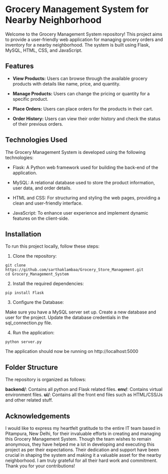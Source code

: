 # Grocery Management System for Nearby Neighborhood

Welcome to the Grocery Management System repository! This project aims to provide a user-friendly web application for managing grocery orders and inventory for a nearby neighborhood. The system is built using Flask, MySQL, HTML, CSS, and JavaScript.

## Features

- **View Products:** Users can browse through the available grocery products with details like name, price, and quantity.

- **Manage Products:** Users can change the pricing or quantity for a specific product.

- **Place Orders:** Users can place orders for the products in their cart.

- **Order History:** Users can view their order history and check the status of their previous orders.

## Technologies Used

The Grocery Management System is developed using the following technologies:

- Flask: A Python web framework used for building the back-end of the application.

- MySQL: A relational database used to store the product information, user data, and order details.

- HTML and CSS: For structuring and styling the web pages, providing a clean and user-friendly interface.

- JavaScript: To enhance user experience and implement dynamic features on the client-side.

## Installation

To run this project locally, follow these steps:

1. Clone the repository:

```
git clone https://github.com/sarthaklambaa/Grocery_Store_Management.git
cd Grocery_Management_System
```

2. Install the required dependencies:
```
pip install Flask
```

3. Configure the Database:

Make sure you have a MySQL server set up.
Create a new database and user for the project.
Update the database credentials in the sql_connection.py file.

4. Run the application:

```
python server.py
```

The application should now be running on http://localhost:5000


## Folder Structure
The repository is organized as follows:

**backend/**: Contains all python and Flask related files.
**env/**: Contains virtual environment files.
**ui/**: Contains all the front end files such as HTML/CSS/Js and other related stuff.

## Acknowledgements
I would like to express my heartfelt gratitude to the entire IT team based in Pitampura, New Delhi, for their invaluable efforts in creating and managing this Grocery Management System. Though the team wishes to remain anonymous, they have helped me a lot in developing and executing this project as per their expectations. Their dedication and support have been crucial in shaping the system and making it a valuable asset for the nearby neighborhood. I am truly grateful for all their hard work and commitment. Thank you for your contributions!
